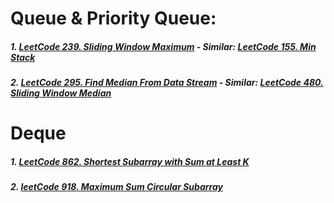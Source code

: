# Queue & Priority Queue:
##### 1. [LeetCode 239. Sliding Window Maximum](/src/leetcode/p201to250/LeetCode239SlidingWindowMaximum.java) - Similar: [LeetCode 155. Min Stack](/src/leetcode/p151to200/LeetCode155MinStack.kt)
##### 2. [LeetCode 295. Find Median From Data Stream](/src/leetcode/p251to300/LeetCode295FindMedianFromDataStream.kt) - Similar: [LeetCode 480. Sliding Window Median](/src/leetcode/p451to500/LeetCode480SlidingWindowMedian.java)
# Deque
##### 1. [LeetCode 862. Shortest Subarray with Sum at Least K](/src/leetcode/p851to900/LeetCode862ShortestSubarrayWithSumAtLeastK.java)
##### 2. [leetCode 918. Maximum Sum Circular Subarray](/src/leetcode/p901to950/LeetCode918MaximumSumCircularSubarray.java)
